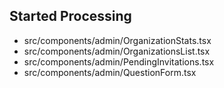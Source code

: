## Started Processing
- src/components/admin/OrganizationStats.tsx
- src/components/admin/OrganizationsList.tsx
- src/components/admin/PendingInvitations.tsx
- src/components/admin/QuestionForm.tsx
